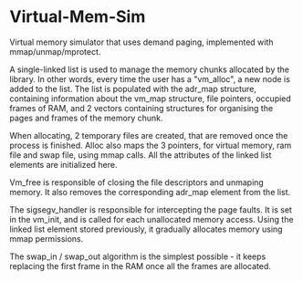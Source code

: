 # Virtual-Mem-Sim
Virtual memory simulator that uses demand paging, implemented with mmap/unmap/mprotect.

A single-linked list is used to manage the memory chunks allocated by the library. In other words, every time the user has a
"vm_alloc", a new node is added to the list. The list is populated with the adr_map structure, containing information about the vm_map structure, file pointers, occupied frames of RAM, and 2 vectors containing structures for organising the pages and frames of the memory chunk.

When allocating, 2 temporary files are created, that are removed once the process is finished. Alloc also maps the 3 pointers, for virtual memory, ram file and swap file, using mmap calls. All the attributes of the linked list elements are initialized here.

Vm_free is responsible of closing the file descriptors and unmaping memory. It also removes the corresponding adr_map element from the list.

The sigsegv_handler is responsible for intercepting the page faults. It is set in the vm_init, and is called for each unallocated memory access. Using the linked list element stored previously, it gradually allocates memory using mmap permissions.

The swap_in / swap_out algorithm is the simplest possible - it keeps replacing the first frame in the RAM once all the frames are allocated.
